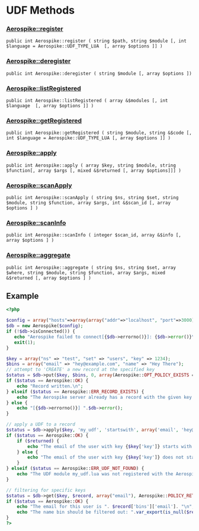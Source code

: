 
# UDF Methods

### [Aerospike::register](aerospike_register.md)
```
public int Aerospike::register ( string $path, string $module [, int $language = Aerospike::UDF_TYPE_LUA  [, array $options ]] )
```

### [Aerospike::deregister](aerospike_deregister.md)
```
public int Aerospike::deregister ( string $module [, array $options ])
```

### [Aerospike::listRegistered](aerospike_listregistered.md)
```
public int Aerospike::listRegistered ( array &$modules [, int $language  [, array $options ]] )
```

### [Aerospike::getRegistered](aerospike_getregistered.md)
```
public int Aerospike::getRegistered ( string $module, string &$code [, int $language = Aerospike::UDF_TYPE_LUA [, array $options ]] )
```

### [Aerospike::apply](aerospike_apply.md)
```
public int Aerospike::apply ( array $key, string $module, string $function[, array $args [, mixed &$returned [, array $options]]] )
```

### [Aerospike::scanApply](aerospike_scanapply.md)
```
public int Aerospike::scanApply ( string $ns, string $set, string $module, string $function, array $args, int &$scan_id [, array $options ] )
```

### [Aerospike::scanInfo](aerospike_scaninfo.md)
```
public int Aerospike::scanInfo ( integer $scan_id, array &$info [, array $options ] )
```

### [Aerospike::aggregate](aerospike_aggregate.md)
```
public int Aerospike::aggregate ( string $ns, string $set, array $where, string $module, string $function, array $args, mixed &$returned [, array $options ] )
```

## Example

```php
<?php

$config = array("hosts"=>array(array("addr"=>"localhost", "port"=>3000)));
$db = new Aerospike($config);
if (!$db->isConnected()) {
   echo "Aerospike failed to connect[{$db->errorno()}]: {$db->error()}\n";
   exit(1);
}

$key = array("ns" => "test", "set" => "users", "key" => 1234);
$bins = array("email" => "hey@example.com", "name" => "Hey There");
// attempt to 'CREATE' a new record at the specified key
$status = $db->put($key, $bins, 0, array(Aerospike::OPT_POLICY_EXISTS => Aerospike::POLICY_EXISTS_CREATE));
if ($status == Aerospike::OK) {
    echo "Record written.\n";
} elseif ($status == Aerospike::ERR_RECORD_EXISTS) {
    echo "The Aerospike server already has a record with the given key.\n";
} else {
    echo "[{$db->errorno()}] ".$db->error();
}

// apply a UDF to a record
$status = $db->apply($key, 'my_udf', 'startswith', array('email', 'hey@'), $returned);
if ($status == Aerospike::OK) {
    if ($returned) {
        echo "The email of the user with key {$key['key']} starts with 'hey@'.\n";
    } else {
        echo "The email of the user with key {$key['key']} does not start with 'hey@'.\n";
    }
} elseif ($status == Aerospike::ERR_UDF_NOT_FOUND) {
    echo "The UDF module my_udf.lua was not registered with the Aerospike DB.\n";
}

// filtering for specific keys
$status = $db->get($key, $record, array("email"), Aerospike::POLICY_RETRY_ONCE);
if ($status == Aerospike::OK) {
    echo "The email for this user is ". $record['bins']['email']. "\n";
    echo "The name bin should be filtered out: ".var_export(is_null($record['bins']['name']), true). "\n";
}
?>
```

